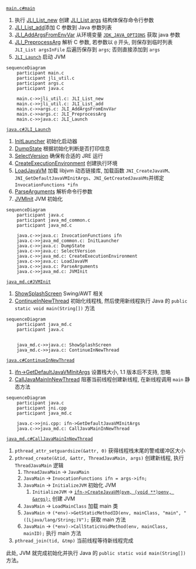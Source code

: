 [`main.c#main`](main.c)

1. 执行 [JLI_List_new](../libjli/jli_util.c) 创建 [JLI_List args](../libjli/jli_util.h) 结构体保存命令行参数
2. [JLI_List_add](../libjli/jli_util.c)添加 C 参数到 Java 参数列表
3. [JLI_AddArgsFromEnvVar](../libjli/args.c) 从环境变量 [`JDK_JAVA_OPTIONS`](../libjli/java.h) 获取 java 参数
4. [JLI_PreprocessArg](../libjli/args.c) 解析 C 参数, 若参数以 `@` 开头, 则保存到临时列表 `JLI_List argsInFile` 后遍历保存到 `args`; 否则直接添加到 `args`
5. [`JLI_Launch`](../libjli/java.c) 启动 JVM

```mermaid
sequenceDiagram
    participant main.c
    participant jli_util.c
    participant args.c
    participant java.c

    main.c->>jli_util.c: JLI_List_new
    main.c->>jli_util.c: JLI_List_add
    main.c->>args.c: JLI_AddArgsFromEnvVar
    main.c->>args.c: JLI_PreprocessArg
    main.c->>java.c: JLI_Launch
```

[`java.c#JLI_Launch`](../libjli/java.c)

1. [InitLauncher](../../../unix/native/libjli/java_md_common.c) 初始化启动器
2. [DumpState](../libjli/java.c) 根据初始化判断是否打印信息
3. [SelectVersion](../libjli/java.c) 确保有合适的 JRE 运行
4. [CreateExecutionEnvironment](../../../unix/native/libjli/java_md.c) 创建执行环境
5. [LoadJavaVM](../../../unix/native/libjli/java_md.c) 加载 libjvm 动态链接库, 加载函数 `JNI_CreateJavaVM`、`JNI_GetDefaultJavaVMInitArgs`、`JNI_GetCreatedJavaVMs`并绑定 `InvocationFunctions *ifn`
6. [ParseArguments](../libjli/java.c) 解析命令行参数
7. [JVMInit](../libjli/java.c) JVM 初始化

```mermaid
sequenceDiagram
    participant java.c
    participant java_md_common.c
    participant java_md.c

    java.c->>java.c: InvocationFunctions ifn
    java.c->>java_md_common.c: InitLauncher
    java.c->>java.c: DumpState
    java.c->>java.c: SelectVersion
    java.c->>java_md.c: CreateExecutionEnvironment
    java.c->>java.c: LoadJavaVM
    java.c->>java.c: ParseArguments
    java.c->>java_md.c: JVMInit
```

[`java_md.c#JVMInit`](../../../unix/native/libjli/java_md.c)

1. [ShowSplashScreen](../libjli/java.c) Swing/AWT 相关
2. [ContinueInNewThread](../libjli/java.c) 初始化线程栈, 然后使用新线程执行 Java 的 `public static void main(String[])` 方法

```mermaid
sequenceDiagram
    participant java_md.c
    participant java.c


    java_md.c->>java.c: ShowSplashScreen
    java_md.c->>java.c: ContinueInNewThread
```

[`java.c#ContinueInNewThread`](../libjli/java.c)

1. [ifn->GetDefaultJavaVMInitArgs](../../../../hotspot/share/prims/jni.cpp) 设置栈大小, 1.1 版本后不支持, 忽略
2. [CallJavaMainInNewThread](../../../unix/native/libjli/java_md.c) 阻塞当前线程创建新线程, 在新线程调用 `main` 静态方法

```mermaid
sequenceDiagram
    participant java.c
    participant jni.cpp
    participant java_md.c

    java.c->>jni.cpp: ifn->GetDefaultJavaVMInitArgs
    java.c->>java_md.c: CallJavaMainInNewThread
```

[`java_md.c#CallJavaMainInNewThread`](../../../unix/native/libjli/java_md.c)

1. `pthread_attr_setguardsize(&attr, 0)` 获得线程栈末尾的警戒缓冲区大小
2. `pthread_create(&tid, &attr, ThreadJavaMain, args)` 创建新线程, 执行 `ThreadJavaMain` 逻辑
    1. `ThreadJavaMain` -> `JavaMain`
    2. `JavaMain` -> `InvocationFunctions ifn = args->ifn;`
    3. `JavaMain` -> `InitializeJVM` 初始化 JVM
        1. `InitializeJVM` -> [`ifn->CreateJavaVM(pvm, (void **)penv, &args);`](../../../../hotspot/share/prims/readme.md) 创建 JVM
    4. `JavaMain` -> `LoadMainClass` 加载 main 类
    5. `JavaMain` -> `(*env)->GetStaticMethodID(env, mainClass, "main", "([Ljava/lang/String;)V");` 获取 main 方法
    6. `JavaMain` -> `(*env)->CallStaticVoidMethod(env, mainClass, mainID);` 执行 main 方法
3. `pthread_join(tid, &tmp)` 当前线程等待新线程完成

此处, JVM 就完成初始化并执行 Java 的 `public static void main(String[])` 方法。
